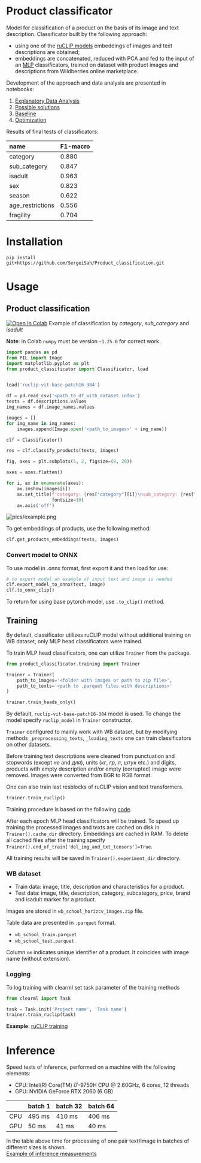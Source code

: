 # Product classificator

Model for classification of a product on the basis of its image and text description. Classificator built
by the following approach: 
- using one of the [ruCLIP models](https://github.com/ai-forever/ru-clip/tree/main) embeddings of images and 
text descriptions are obtained;
- embeddings are concatenated, reduced with PCA and fed to the input of an 
[MLP](https://pytorch.org/vision/main/generated/torchvision.ops.MLP.html)
classificators, trained on dataset  with product images and descriptions from 
Wildberries online marketplace.

Development of the approach and data analysis are presented in notebooks:
1. [Explanatory Data Analysis](https://github.com/SergeiSah/Product_classification/blob/master/study/1.%20EDA.ipynb)
2. [Possible solutions](https://github.com/SergeiSah/Product_classification/blob/master/study/2.%20Possible%20solutions.ipynb)
3. [Baseline](https://github.com/SergeiSah/Product_classification/blob/master/study/3.%20Baseline.ipynb)
4. [Optimization](https://github.com/SergeiSah/Product_classification/blob/master/study/4.%20Optimization.ipynb)


Results of final tests of classificators:

| name             | F1-macro |
|:-----------------|:---------|
| category         | 0.880    |
| sub_category     | 0.847    |
| isadult          | 0.963    |
| sex              | 0.823    |
| season           | 0.622    |
| age_restrictions | 0.556    |
| fragility        | 0.704    |

# Installation

```commandline
pip install git+https://github.com/SergeiSah/Product_classification.git
```

# Usage

## Product classification
[![Open In Colab](https://colab.research.google.com/assets/colab-badge.svg)](https://colab.research.google.com/drive/1YsjAzCdH3HaN4-TKwq9oWf_EnN-OhACX?usp=sharing)
Example of classification by *category*, *sub_category* and *isadult*

**Note**: in Colab `numpy` must be version `~1.25.0` for correct work.

```python
import pandas as pd
from PIL import Image
import matplotlib.pyplot as plt
from product_classificator import Classificator, load


load('ruclip-vit-base-patch16-384')

df = pd.read_csv('<path_to_df_with_dataset info>')
texts = df.descriptions.values
img_names = df.image_names.values

images = []
for img_name in img_names:
    images.append(Image.open('<path_to_images>' + img_name))

clf = Classificator()

res = clf.classify_products(texts, images)

fig, axes = plt.subplots(5, 2, figsize=(8, 20))

axes = axes.flatten()

for i, ax in enumerate(axes):
    ax.imshow(images[i])
    ax.set_title(f'category: {res["category"][i]}\nsub_category: {res["sub_category"][i]}\nisadult: {res["isadult"][i]}',
                 fontsize=10)
    ax.axis('off')
```
![pics/example.png](./pics/example.png)

To get embeddings of products, use the following method:

```python
clf.get_products_embeddings(texts, images)
```

### Convert model to ONNX

To use model in .onnx format, first export it and then load for use:

```python
# to export model an example of input text and image is needed
clf.export_model_to_onnx(text, image)
clf.to_onnx_clip()
```

To return for using base pytorch model, use `.to_clip()` method.

## Training

By default, classificator utilizes ruCLIP model without additional training on WB dataset, only MLP head classificators 
were trained.

To train MLP head classificators, one can utilize `Trainer` from the package.
```python
from product_classificator.training import Trainer

trainer = Trainer(
    path_to_images='<folder with images or path to zip file>',
    path_to_texts='<path to .parquet files with descriptions>'
)

trainer.train_heads_only()
```
By default, `ruclip-vit-base-patch16-384` model is used. To change the model specify `ruclip_model` in `Trainer` 
constructor.

`Trainer` configured to mainly work with WB dataset, but by modifying methods `_preprocessing_texts`, 
`_loading_texts` one can train classificators on other datasets.

Before training text descriptions were cleaned from punctuation and stopwords (except *не* and *для*), 
units (*кг*, *гр*, *л*, *штук* etc.) and digits, products with empty description and/or empty (corrupted) image were
removed. Images were converted from BGR to RGB format.

One can also train last resblocks of ruCLIP vision and text transformers.
```python
trainer.train_ruclip()
```
Training procedure is based on the following [code](https://github.com/revantteotia/clip-training/blob/main/train.py).

After each epoch MLP head classificators will be trained. To speed up training the processed images and texts are cached on
disk in `Trainer().cache_dir` directory. Embeddings are cached in RAM. To delete all cached files after the training specify 
`Trainer().end_of_train['del_img_and_txt_tensors']=True`.

All training results will be saved in `Trainer().experiment_dir` directory.

### WB dataset

- Train data: image, title, description and characteristics for a product.
- Test data: image, title, description, category, subcategory, price, brand and isadult marker for a product.

Images are stored in `wb_school_horizcv_images.zip` file.

Table data are presented in `.parquet` format.
- `wb_school_train.parquet`
- `wb_school_test.parquet`

Column `nm` indicates unique identifier of a product. It coincides with image name (without extension).

### Logging

To log training with clearml set task parameter of the training methods
```python
from clearml import Task

task = Task.init('Project name', 'Task name')
trainer.train_ruclip(task)
```

**Example**: [ruCLIP training](https://github.com/SergeiSah/Product_classification/blob/master/study/Training%20example.ipynb)

# Inference

Speed tests of inference, performed on a machine with the following elements:
- CPU: Intel(R) Core(TM) i7-9750H CPU @ 2.60GHz, 6 cores, 12 threads
- GPU: NVIDIA GeForce RTX 2060 (6 GB)

|     | batch 1 | batch 32 | batch 64 |
|-----|---------|----------|----------|
| CPU | 495 ms  | 410 ms   | 406 ms   |
| GPU | 50 ms   | 41 ms    | 40 ms    |

In the table above time for processing of one pair text/image in batches of different sizes is shown.<br>
[Example of inference measurements](https://github.com/SergeiSah/Product_classification/blob/master/examples/Inference_time.ipynb)